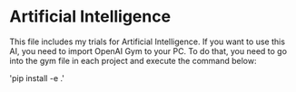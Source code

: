 # Artificial Intelligence

This file includes my trials for Artificial Intelligence. If you want to use this AI, you need to import OpenAI Gym to your PC. To do that, you need to go into the gym file in each project and execute the command below:

'pip install -e .'
